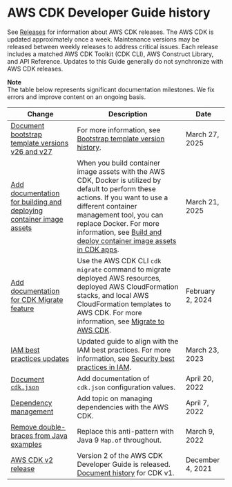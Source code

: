 # AWS CDK Developer Guide history<a name="doc-history"></a>

See [Releases](https://github.com/awslabs/aws-cdk/releases) for information about AWS CDK releases. The AWS CDK is updated approximately once a week. Maintenance versions may be released between weekly releases to address critical issues. Each release includes a matched AWS CDK Toolkit (CDK CLI), AWS Construct Library, and API Reference. Updates to this Guide generally do not synchronize with AWS CDK releases.

**Note**  
The table below represents significant documentation milestones. We fix errors and improve content on an ongoing basis.

| Change | Description | Date | 
| --- |--- |--- |
| [Document bootstrap template versions v26 and v27](#doc-history) | For more information, see [Bootstrap template version history](https://docs.aws.amazon.com/cdk/v2/guide/bootstrapping-env.html#bootstrap-template-history). | March 27, 2025 | 
| [Add documentation for building and deploying container image assets](#doc-history) | When you build container image assets with the AWS CDK, Docker is utilized by default to perform these actions. If you want to use a different container management tool, you can replace Docker. For more information, see [Build and deploy container image assets in CDK apps](https://docs.aws.amazon.com/cdk/v2/guide/build-containers.html). | March 21, 2025 | 
| [Add documentation for CDK Migrate feature](#doc-history) | Use the AWS CDK CLI `cdk migrate` command to migrate deployed AWS resources, deployed AWS CloudFormation stacks, and local AWS CloudFormation templates to AWS CDK. For more information, see [Migrate to AWS CDK](https://docs.aws.amazon.com/cdk/v2/guide/migrate.html).  | February 2, 2024 | 
| [IAM best practices updates](#doc-history) | Updated guide to align with the IAM best practices. For more information, see [Security best practices in IAM](https://docs.aws.amazon.com/IAM/latest/UserGuide/best-practices.html). | March 23, 2023 | 
| [Document `cdk.json`](#doc-history) | Add documentation of `cdk.json` configuration values. | April 20, 2022 | 
| [Dependency management](#doc-history) | Add topic on managing dependencies with the AWS CDK. | April 7, 2022 | 
| [Remove double-braces from Java examples](#doc-history) | Replace this anti-pattern with Java 9 `Map.of` throughout. | March 9, 2022 | 
| [AWS CDK v2 release](#doc-history) | Version 2 of the AWS CDK Developer Guide is released. [Document history](../../v1/guide/doc-history.html) for CDK v1. | December 4, 2021 | 